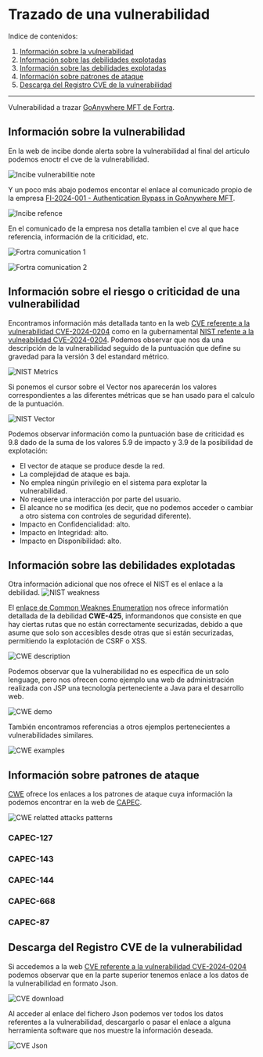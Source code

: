 # Trazado de una vulnerabilidad

Indice de contenidos:

1. [Información sobre la vulnerabilidad](#información-sobre-la-vulnerabilidad)
2. [Información sobre las debilidades explotadas](#información-sobre-el-riesgo-o-criticidad-de-una-vulnerabilidad)
3. [Información sobre las debilidades explotadas](#información-sobre-las-debilidades-explotadas)
4. [Información sobre patrones de ataque](#información-sobre-patrones-de-ataque)
5. [Descarga del Registro CVE de la vulnerabilidad](#descarga-del-registro-cve-de-la-vulnerabilidad)

- - -

Vulnerabilidad a trazar [GoAnywhere MFT de Fortra](https://www.incibe.es/empresas/avisos/vulnerabilidad-critica-de-omision-de-autenticacion-en-goanywhere-mft-de-fortra).


## Información sobre la vulnerabilidad

En la web de incibe donde alerta sobre la vulnerabilidad al final del artículo podemos enoctr el cve de la vulnerabilidad.

![Incibe vulnerabilitie note](images/incibe-vulnerabilitie-note.png)

Y un poco más abajo podemos encontar el enlace al comunicado propio de la empresa [FI-2024-001 - Authentication Bypass in GoAnywhere MFT](https://www.fortra.com/security/advisories/product-security/fi-2024-001).

![Incibe refence](images/incibe-refence.png)

En el comunicado de la empresa nos detalla tambien el cve al que hace referencia, información de la criticidad, etc.

![Fortra comunication 1](images/fortra-comunication_1.png)

![Fortra comunication 2](images/fortra-comunication_2.png)

## Información sobre el riesgo o criticidad de una vulnerabilidad

Encontramos información más detallada tanto en la web [CVE referente a la vulnerabilidad CVE-2024-0204](https://www.cve.org/CVERecord?id=CVE-2024-0204) como en la gubernamental [NIST refente a la vulneabilidad CVE-2024-0204](https://nvd.nist.gov/vuln/detail/CVE-2024-0204). Podemos observar que nos da una descripción de la vulnerabilidad seguido de la puntuación que define su gravedad para la versión 3 del estandard métrico.

![NIST Metrics](images/nist-metrics.png)

Si ponemos el cursor sobre el Vector nos aparecerán los valores correspondientes a las diferentes métricas que se han usado para el calculo de la puntuación.

![NIST Vector](images/nist-vector.png)

Podemos observar información como la puntuación base de criticidad es 9.8 dado de la suma de los valores 5.9 de impacto y 3.9 de la posibilidad de explotación:
- El vector de ataque se produce desde la red.
- La complejidad de ataque es baja.
- No emplea ningún privilegio en el sistema para explotar la vulnerabilidad.
- No requiere una interacción por parte del usuario.
- El alcance no se modifica (es decir, que no podemos acceder o cambiar a otro sistema con controles de seguridad diferente).
- Impacto en Confidencialidad: alto.
- Impacto en Integridad: alto.
- Impacto en Disponibilidad: alto.


## Información sobre las debilidades explotadas
Otra información adicional que nos ofrece el NIST es el enlace a la debilidad.
![NIST weakness](images/nist-weakness.png)

El [enlace de Common Weaknes Enumeration](https://cwe.mitre.org/data/definitions/425.html) nos ofrece informatión detallada de la debilidad **CWE-425**, informandonos que consiste en que hay ciertas rutas que no están correctamente securizadas, debido a que asume que solo son accesibles desde otras que si están securizadas, permitiendo la explotación de CSRF o XSS.

![CWE description](images/cwe-description.png)

Podemos observar que la vulnerabilidad no es específica de un solo lenguage, pero nos ofrecen como ejemplo una web de administración realizada con JSP una tecnología perteneciente a Java para el desarrollo web.

![CWE demo](images/cwe-demo.png)

También encontramos referencias a otros ejemplos pertenecientes a vulnerabilidades similares.

![CWE examples](images/cwe-examples.png)

## Información sobre patrones de ataque

[CWE](https://cwe.mitre.org/index.html) ofrece los enlaces a los patrones de ataque cuya información la podemos encontrar en la web de [CAPEC](https://capec.mitre.org/index.html).

![CWE relatted attacks patterns](images/cwe-related-attacks.png)

### CAPEC-127

### CAPEC-143

### CAPEC-144

### CAPEC-668

### CAPEC-87

## Descarga del Registro CVE de la vulnerabilidad

Si accedemos a la web [CVE referente a la vulnerabilidad CVE-2024-0204](https://www.cve.org/CVERecord?id=CVE-2024-0204) podemos observar que en la parte superior tenemos enlace a los datos de la vulnerabilidad en formato Json.

![CVE download](images/cve-download.png)

Al acceder al enlace del fichero Json podemos ver todos los datos referentes a la vulnerabilidad, descargarlo o pasar el enlace a alguna herramienta software que nos muestre la información deseada.

![CVE Json](images/cve-json.png)